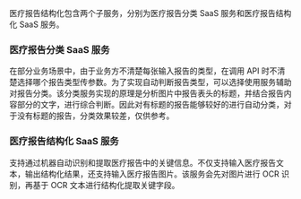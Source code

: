 医疗报告结构化包含两个子服务，分别为医疗报告分类 SaaS 服务和医疗报告结构化 SaaS 服务。

### 医疗报告分类 SaaS 服务
在部分业务场景中，由于业务方不清楚每张输入报告的类型，在调用 API 时不清楚选择哪个报告类型传参数。为了实现自动判断报告类型，可以选择使用服务辅助对报告分类。该分类服务实现的原理是分析图片中报告表头的标题，并结合报告内容部分的文字，进行综合判断。因此对有标题的报告能够较好的进行自动分类，对于没有标题的报告，分类效果较差，仅供参考。

### 医疗报告结构化 SaaS 服务
支持通过机器自动识别和提取医疗报告中的关键信息。不仅支持输入医疗报告文本，输出结构化结果，还支持输入医疗报告图片。该服务会先对图片进行 OCR 识别，再基于 OCR 文本进行结构化提取关键字段。
